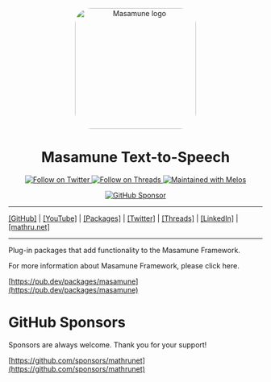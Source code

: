 <p align="center">
  <a href="https://mathru.net">
    <img width="240px" src="https://raw.githubusercontent.com/mathrunet/flutter_masamune/master/.github/images/icon.png" alt="Masamune logo" style="border-radius: 32px"s><br/>
  </a>
  <h1 align="center">Masamune Text-to-Speech</h1>
</p>

<p align="center">
  <a href="https://twitter.com/mathru">
    <img src="https://img.shields.io/static/v1?label=Twitter&message=Follow&logo=Twitter&color=1DA1F2&link=https://twitter.com/mathru" alt="Follow on Twitter" />
  </a>
  <a href="https://threads.net/@mathrunet">
    <img src="https://img.shields.io/static/v1?label=Threads&message=Follow&color=101010&link=https://threads.net/@mathrunet" alt="Follow on Threads" />
  </a>
  <a href="https://github.com/invertase/melos">
    <img src="https://img.shields.io/static/v1?label=maintained%20with&message=melos&color=FF1493&link=https://github.com/invertase/melos" alt="Maintained with Melos" />
  </a>
</p>

<p align="center">
  <a href="https://github.com/sponsors/mathrunet"><img src="https://img.shields.io/static/v1?label=Sponsor&message=%E2%9D%A4&logo=GitHub&color=ff69b4&link=https://github.com/sponsors/mathrunet" alt="GitHub Sponsor" /></a>
</p>

---

[[GitHub]](https://github.com/mathrunet) | [[YouTube]](https://www.youtube.com/c/mathrunetchannel) | [[Packages]](https://pub.dev/publishers/mathru.net/packages) | [[Twitter]](https://twitter.com/mathru) | [[Threads]](https://threads.net/@mathrunet) | [[LinkedIn]](https://www.linkedin.com/in/mathrunet/) | [[mathru.net]](https://mathru.net)

---

Plug-in packages that add functionality to the Masamune Framework.

For more information about Masamune Framework, please click here.

[https://pub.dev/packages/masamune](https://pub.dev/packages/masamune)

# GitHub Sponsors

Sponsors are always welcome. Thank you for your support!

[https://github.com/sponsors/mathrunet](https://github.com/sponsors/mathrunet)